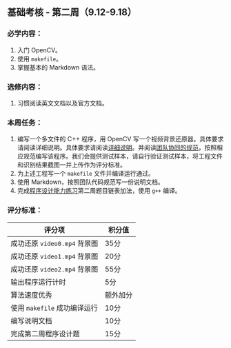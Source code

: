 ## 基础考核 - 第二周（9.12-9.18）

### 必学内容：

1. 入门 OpenCV。
2. 使用 `makefile`。
3. 掌握基本的 Markdown 语法。

### 选修内容：

1. 习惯阅读英文文档以及官方文档。

### 本周任务：

1. 编写一个多文件的 C++ 程序，用 OpenCV 写一个视频背景还原器。具体要求请阅读详细说明。具体要求请阅读[详细说明](https://github.com/SYSU-AERO-SWIFT/Tutorial_2022/blob/main/background_recovery.md)。并阅读[团队协同的规范](https://github.com/SYSU-AERO-SWIFT/Tutorial_2022/blob/main/Doc/%E5%9B%A2%E9%98%9F%E5%8D%8F%E5%90%8C%E7%9A%84%E8%A7%84%E8%8C%83.md)，按照相应规范编写该程序。我们会提供测试样本，请自行验证测试样本，将工程文件和识别结果截图一并上传作为评分标准。
2. 为上述工程写一个 `makefile` 文件并编译运行通过。
3. 使用 Markdown，按照团队代码规范写一份说明文档。
4. 完成[程序设计能力练习](https://github.com/SYSU-AERO-SWIFT/Tutorial_2022/blob/main/programming_exercise.md)第二周题目链表加法，使用 `g++` 编译。


### 评分标准：


| 评分项                       | 积分值   |
| ---------------------------- | -------- |
| 成功还原 `video0.mp4` 背景图 | 35分     |
| 成功还原 `video1.mp4` 背景图 | 20分     |
| 成功还原 `video2.mp4` 背景图 | 55分     |
| 输出程序运行计时             | 5分      |
| 算法速度优秀                 | 额外加分 |
| 使用 `makefile` 成功编译运行 | 10分     |
| 编写说明文档                 | 10分     |
| 完成第二周程序设计题         | 15分     |


